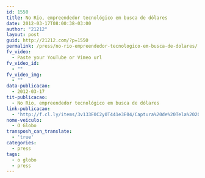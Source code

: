 ```yaml
---
id: 1550
title: No Rio, empreendedor tecnológico em busca de dólares
date: 2012-03-17T08:00:38-03:00
author: "21212"
layout: post
guid: http://21212.com/?p=1550
permalink: /press/no-rio-empreendedor-tecnologico-em-busca-de-dolares/
fv_video:
  - Paste your YouTube or Vimeo url
fv_video_id:
  - ""
fv_video_img:
  - ""
data-publicacao:
  - 2012-03-17
tit-publicacao:
  - No Rio, empreendedor tecnológico em busca de dólares
link-publicacao:
  - 'http://f.cl.ly/items/3v133E0C2y0T441e3E04/Captura%20de%20Tela%202012-03-21%20%C3%A0s%2022.41.15.jpg'
nome-veiculo:
  - O Globo
transposh_can_translate:
  - 'true'
categories:
  - press
tags:
  - o globo
  - press
---
```

